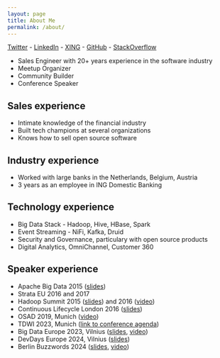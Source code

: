 ```yaml
---
layout: page
title: About Me
permalink: /about/
---
```


[Twitter](https://twitter.com/Hellmar_Becker) - [LinkedIn](https://www.linkedin.com/in/hellmarbecker/) - [XING](https://www.xing.com/profile/Hellmar_Becker/cv) - [GitHub](https://github.com/hellmarbecker) - [StackOverflow](https://stackoverflow.com/users/5334131/hellmar-becker)

- Sales Engineer with 20+ years experience in the software industry
- Meetup Organizer
- Community Builder
- Conference Speaker

## Sales experience

- Intimate knowledge of the financial industry
- Built tech champions at several organizations
- Knows how to sell open source software

## Industry experience

- Worked with large banks in the Netherlands, Belgium, Austria
- 3 years as an employee in ING Domestic Banking

## Technology experience

- Big Data Stack - Hadoop, Hive, HBase, Spark
- Event Streaming - NiFi, Kafka, Druid
- Security and Governance, particulary with open source products
- Digital Analytics, OmniChannel, Customer 360

## Speaker experience

- Apache Big Data 2015 ([slides](https://events17.linuxfoundation.org/sites/events/files/slides/Securing%20Hadoop%20in%20an%20enterprise%20context.pdf))
- Strata EU 2016 and 2017
- Hadoop Summit 2015 ([slides](https://www.slideshare.net/Hadoop_Summit/destroying-data-silos)) and 2016 ([video](https://www.youtube.com/watch?v=qBsGWhuVyuU))
- Continuous Lifecycle London 2016 ([slides](https://www.slideshare.net/hellmar/automate-hadoop-cluster-deployment-in-a-banking-ecosystem))
- OSAD 2019, Munich ([video](https://www.youtube.com/watch?v=bhyGBg70IK4))
- TDWI 2023, Munich ([link to conference agenda](https://www.tdwi-konferenz.de/tdwi-2023/programm/konferenzprogramm#item-6549))
- Big Data Europe 2023, Vilnius ([slides](https://noti.st/hellmarbecker/BCCqzW/building-an-event-analytics-pipeline-with-kafka-ksqldb-and-druid), [video](https://www.youtube.com/watch?v=5khiYXBMhxE))
- DevDays Europe 2024, Vilnius ([slides](https://noti.st/hellmarbecker/faz1Qj/lets-do-data-lineage-in-kafka-flink-and-druid-by-tracking-aircraft))
- Berlin Buzzwords 2024 ([slides](https://noti.st/hellmarbecker/uLo4dU/lets-do-data-lineage-in-kafka-flink-and-druid-by-tracking-aircraft), [video](https://www.youtube.com/watch?v=hYUutCo3YgY))
